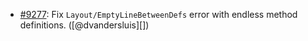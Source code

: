 * [#9277](https://github.com/rubocop-hq/rubocop/pull/9277): Fix `Layout/EmptyLineBetweenDefs` error with endless method definitions. ([@dvandersluis][])
